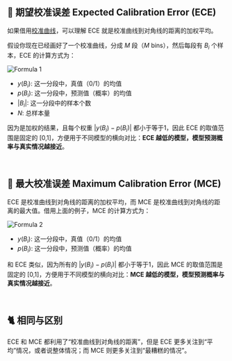 ## 🦄 期望校准误差 Expected Calibration Error (ECE)
如果借用[校准曲线](./calibration_curve.md)，可以理解 ECE 就是校准曲线到对角线的距离的加权平均。

假设你现在已经画好了一个校准曲线，分成 $M$ 段（$M$ bins），然后每段有 $B_i$ 个样本，ECE 的计算方式为：

![Formula 1](https://latex.codecogs.com/png.latex?ECE=\sum_{i=0}^{M}{\frac{|B_i|}{N}{|y(B_i)-p(B_i)|}})

- $y(B_i)$: 这一分段中，真值（0/1）的均值
- $p(B_i)$: 这一分段中，预测值（概率）的均值
- $|B_i|$: 这一分段中的样本个数
- $N$: 总样本量

因为是加权的结果，且每个权重 ${|y(B_i)-p(B_i)|}$ 都小于等于1，因此 ECE 的取值范围是固定的 [0,1]，方便用于不同模型的横向对比：**ECE 越低的模型，模型预测概率与真实情况越接近**。

&nbsp;

## 🐬 最大校准误差 Maximum Calibration Error (MCE)
ECE 是校准曲线到对角线的距离的加权平均，而 MCE 是校准曲线到对角线的距离的最大值。借用上面的例子，MCE 的计算方式为：

![Formula 2](https://latex.codecogs.com/png.latex?MCE={max}_{i\in(1,...,M)}\({|y(B_i)-p(B_i)|}\))

- $y(B_i)$: 这一分段中，真值（0/1）的均值
- $p(B_i)$: 这一分段中，预测值（概率）的均值

和 ECE 类似，因为所有的 ${|y(B_i)-p(B_i)|}$ 都小于等于1，因此 MCE 的取值范围是固定的 [0,1]，方便用于不同模型的横向对比：**MCE 越低的模型，模型预测概率与真实情况越接近**。

&nbsp;

## 🐈‍ 相同与区别
ECE 和 MCE 都利用了“校准曲线到对角线的距离”，但是 ECE 更多关注到“平均”情况，或者说整体情况；而 MCE 则更多关注到“最糟糕的情况”。